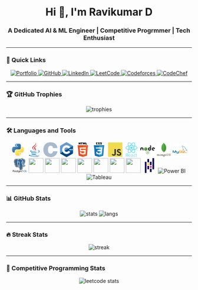 <h1 align="center">Hi 👋, I'm Ravikumar D</h1>
<h3 align="center">A Dedicated AI & ML Engineer | Competitive Progrmmer | Tech Enthusiast</h3>

---

### 🔗 Quick Links  
<p align="center">
  <a href="https://ravikumard.netlify.app/" target="_blank">
    <img src="https://img.shields.io/badge/Portfolio-000000?style=for-the-badge&logo=vercel&logoColor=white" alt="Portfolio"/>
  </a>
  <a href="https://github.com/ravikumard0748">
    <img src="https://img.shields.io/badge/GitHub-100000?style=for-the-badge&logo=github&logoColor=white" alt="GitHub"/>
  </a>
  <a href="https://www.linkedin.com/in/ravikumar-d">
    <img src="https://img.shields.io/badge/LinkedIn-0077B5?style=for-the-badge&logo=linkedin&logoColor=white" alt="LinkedIn"/>
  </a>
  <a href="https://leetcode.com/ravikumard">
    <img src="https://img.shields.io/badge/LeetCode-FFA116?style=for-the-badge&logo=leetcode&logoColor=black" alt="LeetCode"/>
  </a>
  <a href="https://codeforces.com/profile/ravikumar.d0748">
    <img src="https://img.shields.io/badge/Codeforces-445F9D?style=for-the-badge&logo=codeforces&logoColor=white" alt="Codeforces"/>
  </a>
  <a href="https://www.codechef.com/users/ravikumard">
    <img src="https://img.shields.io/badge/CodeChef-5B4638?style=for-the-badge&logo=codechef&logoColor=white" alt="CodeChef"/>
  </a>

</p>

---

### 🏆 GitHub Trophies  
<p align="center">
  <img src="https://github-profile-trophy.vercel.app/?username=ravikumard0748&theme=radical&margin-w=15&margin-h=15" alt="trophies" />
</p>

---

### 🛠 Languages and Tools  
<p align="center"> 
  <img src="https://raw.githubusercontent.com/devicons/devicon/master/icons/python/python-original.svg" width="40" height="40"/> 
  <img src="https://raw.githubusercontent.com/devicons/devicon/master/icons/java/java-original.svg" width="40" height="40"/> 
  <img src="https://raw.githubusercontent.com/devicons/devicon/master/icons/c/c-original.svg" width="40" height="40"/> 
  <img src="https://raw.githubusercontent.com/devicons/devicon/master/icons/cplusplus/cplusplus-original.svg" width="40" height="40"/> 
  <img src="https://raw.githubusercontent.com/devicons/devicon/master/icons/html5/html5-original-wordmark.svg" width="40" height="40"/> 
  <img src="https://raw.githubusercontent.com/devicons/devicon/master/icons/css3/css3-original-wordmark.svg" width="40" height="40"/> 
  <img src="https://raw.githubusercontent.com/devicons/devicon/master/icons/javascript/javascript-original.svg" width="40" height="40"/> 
  <img src="https://raw.githubusercontent.com/devicons/devicon/master/icons/react/react-original-wordmark.svg" width="40" height="40"/> 
  <img src="https://raw.githubusercontent.com/devicons/devicon/master/icons/nodejs/nodejs-original-wordmark.svg" width="40" height="40"/> 
  <img src="https://raw.githubusercontent.com/devicons/devicon/master/icons/mongodb/mongodb-original-wordmark.svg" width="40" height="40"/> 
  <img src="https://raw.githubusercontent.com/devicons/devicon/master/icons/mysql/mysql-original-wordmark.svg" width="40" height="40"/> 
  <img src="https://raw.githubusercontent.com/devicons/devicon/master/icons/postgresql/postgresql-original-wordmark.svg" width="40" height="40"/> 
  <img src="https://cdn.worldvectorlogo.com/logos/django.svg" width="40" height="40"/> 
  <img src="https://cdn.worldvectorlogo.com/logos/flask.svg" width="40" height="40"/> 
  <img src="https://www.vectorlogo.zone/logos/git-scm/git-scm-icon.svg" width="40" height="40"/> 
  <img src="https://www.vectorlogo.zone/logos/getpostman/getpostman-icon.svg" width="40" height="40"/> 
  <img src="https://www.vectorlogo.zone/logos/tensorflow/tensorflow-icon.svg" width="40" height="40"/> 
  <img src="https://upload.wikimedia.org/wikipedia/commons/0/05/Scikit_learn_logo_small.svg" width="40" height="40"/> 
  <img src="https://seaborn.pydata.org/_images/logo-mark-lightbg.svg" width="40" height="40"/> 
  <img src="https://raw.githubusercontent.com/devicons/devicon/master/icons/pandas/pandas-original.svg" width="40" height="40"/> 
  <img src="https://raw.githubusercontent.com/microsoft/PowerBI-Icons/main/SVG/Power-BI.svg" alt="Power BI" width="40" height="40"/> 
  <img src="https://cdn.worldvectorlogo.com/logos/tableau-software.svg" alt="Tableau" width="40" height="40"/> 
</p>

---

### 📊 GitHub Stats  
<p align="center">
  <img src="https://github-readme-stats.vercel.app/api?username=ravikumard0748&show_icons=true&theme=radical" alt="stats" />
  <img src="https://github-readme-stats.vercel.app/api/top-langs?username=ravikumard0748&show_icons=true&layout=compact&theme=radical" alt="langs" />
</p>

---

### 🔥 Streak Stats  
<p align="center">
  <img src="https://github-readme-streak-stats.herokuapp.com/?user=ravikumard0748&theme=radical" alt="streak" />
</p>

---

### 🚀 Competitive Programming Stats  
<p align="center">
  <img src="https://leetcard.jacoblin.cool/ravikumard?theme=dark&font=Montserrat&ext=contest" alt="leetcode stats" />
</p>

